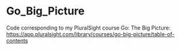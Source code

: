 # Go_Big_Picture

Code corresponding to my PluralSight course Go: The Big Picture: https://app.pluralsight.com/library/courses/go-big-picture/table-of-contents
